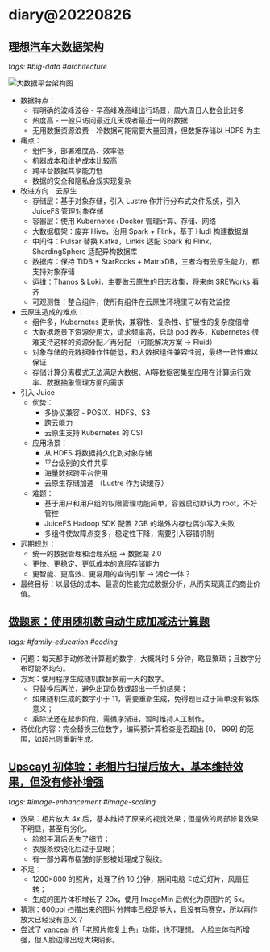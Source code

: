 # diary@20220826

## [理想汽车大数据架构](https://www.cnblogs.com/JuiceData/p/16620002.html)
_tags: #big-data #architecture_

![大数据平台架构图](https://fastly.jsdelivr.net/gh/filess/img9@main/2022/08/24/1661313833320-4cdae65b-3ebc-4520-8817-dac3670004b8.png)

- 数据特点：
  - 有明确的波峰波谷 - 早高峰晚高峰出行场景，周六周日人数会比较多
  - 热度高 - 一般只访问最近几天或者最近一周的数据
  - 无用数据资源浪费 - 冷数据可能需要大量回溯，但数据存储以 HDFS 为主
- 痛点：
  - 组件多，部署难度高、效率低
  - 机器成本和维护成本比较高
  - 跨平台数据共享能力低
  - 数据的安全和隐私合规实现复杂
- 改进方向：云原生
  - 存储层：基于对象存储，引入 Lustre 作并行分布式文件系统，引入 JuiceFS 管理对象存储
  - 容器层：使用 Kubernetes+Docker 管理计算、存储、网络
  - 大数据框架：废弃 Hive，沿用 Spark + Flink，基于 Hudi 构建数据湖
  - 中间件：Pulsar 替换 Kafka，Linkis 适配 Spark 和 Flink，ShardingSphere 适配异构数据库
  - 数据库：保持 TiDB + StarRocks + MatrixDB，三者均有云原生能力，都支持对象存储
  - 运维：Thanos & Loki，主要做云原生的日志收集，将来向 SREWorks 看齐
  - 可观测性：整合组件，使所有组件在云原生环境里可以有效监控
- 云原生造成的难点：
  - 组件多，Kubernetes 更新快，兼容性、复杂性、扩展性的复杂度倍增
  - 大数据场景下资源使用大，请求频率高，启动 pod 数多，Kubernetes 很难支持这样的资源分配／再分配
      （可能解决方案 → Fluid）
  - 对象存储的元数据操作性能低，和大数据组件兼容性弱，最终一致性难以保证
  - 存储计算分离模式无法满足大数据、AI等数据密集型应用在计算运行效率、数据抽象管理方面的需求
- 引入 Juice
  - 优势：
    - 多协议兼容 - POSIX、HDFS、S3
    - 跨云能力
    - 云原生支持 Kubernetes 的 CSI
  - 应用场景：
    - 从 HDFS 将数据持久化到对象存储
    - 平台级别的文件共享
    - 海量数据跨平台使用
    - 云原生存储加速 （Lustre 作为读缓存）
  - 难题：
    - 基于用户和用户组的权限管理功能简单，容器启动默认为 root，不好管控
    - JuiceFS Hadoop SDK 配置 2GB 的堆外内存也偶尔写入失败
    - 多组件使故障点变多，稳定性下降，需要引入容错机制
- 远期规划：
  - 统一的数据管理和治理系统 → 数据湖 2.0
  - 更快、更稳定、更低成本的底层存储能力
  - 更智能、更高效、更易用的查询引擎 → 湖仓一体？
- 最终目标：以最低的成本、最高的性能完成数据分析，从而实现真正的商业价值。

## [做题家：使用随机数自动生成加减法计算题](https://github.com/HuangJian/FamilyEducation/commit/8138eb14302f213cceaeacdbe647f3029fee5969)
_tags: #family-education #coding_

- 问题：每天都手动修改计算题的数字，大概耗时 5 分钟，略显繁琐；且数字分布可能不均匀。
- 方案：使用程序生成随机数替换前一天的数字。
  - 只替换后两位，避免出现负数或超出一千的结果；
  - 如果随机生成的数字小于 11，需要重新生成，免得题目过于简单没有锻炼意义；
  - 乘除法还在起步阶段，需循序渐进，暂时维持人工制作。
- 待优化内容：完全替换三位数字，编码预计算检查是否超出 [0， 999] 的范围，如超出则重新生成。

## [Upscayl 初体验：老相片扫描后放大，基本维持效果，但没有修补增强](https://github.com/upscayl/upscayl)
_tags: #image-enhancement #image-scaling_

- 效果：相片放大 4x 后，基本维持了原来的视觉效果；但是做的局部修复效果不明显，甚至有劣化。
  - 脸部平滑后丢失了细节；
  - 衣服条纹锐化后过于显眼；
  - 有一部分幕布褶皱的阴影被处理成了裂纹。
- 不足：
  - 1200×800 的照片，处理了约 10 分钟，期间电脑卡成幻灯片，风扇狂转；
  - 生成的图片体积增长了 20x，使用 ImageMin 后优化为原图片的 5x。
- 猜测：600ppi 扫描出来的图片分辨率已经足够大，且没有马赛克，所以再作放大已经没有意义？
- 尝试了 [vanceai](https://vanceai.com/) 的「老照片修复上色」功能，也不理想。
    人脸主体有所增强，但人脸边缘出现大块阴影。

